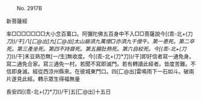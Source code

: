 ﻿　　No. 2917B

新菩薩經

率□□□□□□□大小念百萬口。阿彌陀佛五百身中不入□□菩薩說今[(乖-北+(刀*刀))/干]八[匚@出]九[匚@出]太山崩須九萬億□亦須九千億牛。第一患死。第二卒死。第三產坐死。第四不持齋死。第五腸肚熱死。第六自絞死。今[(乖-北+(刀*刀))/干]禾豆熟恐無[一/生]無收度。今[(乖-北+(刀*刀))/干]即好信者寫一通免身。寫二通免合家。寫三通免一村。若聞不寫即滅門。若有轉讀此經者。皆度苦難。不信即身滅。經從西涼州縣來。在彼城東門口。四[匚@出]雷鳴雨下一石如斗。破兩片遂見此經。轉示眾生得福無量

長安四[(乖-北+(刀*刀))/干]五[匚@出]十五日
